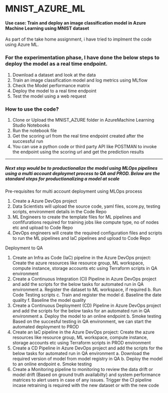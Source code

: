 # MNIST_AZURE_ML

#### Use case: Train and deploy an image classification model in Azure Machine Learning using MNIST dataset

As part of the take home assignment, i have tried to implment the code using Azure ML. 

### For the experimentation phase, I have done the below steps to deploy the model as a real time endpoint. 
1. Download a dataset and look at the data
2. Train an image classification model and log metrics using MLflow
3. Check the Model performance matrix
4. Deploy the model to a real time endpoint
5. Test the model using a web request

### How to use the code?
1. Clone or Upload the MNIST_AZURE folder in AzureMachine Learning Studio Notebooks
2. Run the notebook file
3. Get the scoring url from the real time endpoint created after the successful run
5. You can use a python code or third party API like POSTMAN to invoke the endpoint using the scoring url and get the prediction results

-------------------------------------------------------------------------------------------------------------------------------------------------------


#####  Next step would be to productionalize the model using MLOps pipelines using a multi account deploymet process to QA and PROD. Below are the standard steps for productionalizing a model at scale

Pre-requisites for multi account deployment using MLOps process
1. Create a Azure DevOps project 
2. Data Scientists will upload the source code, yaml files, score.py, testing scripts, environment details in the Code Repo
3. ML Engineers to create the template files for ML pipelines and confifurations required for training jobs like compute type, no of nodes etc and upload to Code Repo
4. DevOps engineers will create the required configuration files and scripts to run the ML pipelines and IaC pipelines and upload to Code Repo

Deployment to QA
1. Create an Infra as Code (IaC) pipeline in the Azure DevOps project: Create the azure resources like resource group, ML workspace, compute instance, storage accounts etc using Terraform scripts in QA environment
2. Create a Continuous Integration (CI) Pipeline in Azure DevOps project and add the scripts for the below tasks for automated run in QA environment
    a. Register the dataset to ML workspace, if required
    b. Run Code Testing scripts
    c. Train and register the model
    d. Baseline the date quality
    f. Baseline the model quality
3. Create a Continuous Deployment (CD) Pipeline in Azure DevOps project and add the scripts for the below tasks for an automated run in QA environment
    a. Deploy the model to an online endpoint
    b. Smoke testing 
Based on the succesful testing in QA environment, we can start the automated deployment to PROD
4. Create an IaC pipeline in the Azure DevOps project: Create the azure resources like resource group, ML workspace, compute instance, storage accounts etc using Terraform scripts in PROD environment
5. Create a CD Pipeline in Azure DevOps project and add the scripts for the below tasks for automated run in QA environment
    a. Download the required version of model from model registry in QA
    b. Deploy the model to an online endpoint
    e. Smoke testing
 6. Create a Monitoring pipeline to monitoring to review the data drift or model drift (Based on ground truth availabilty) and system performance matrices to alert users in case of any issues. Trigger the CI pipeline incase retraining is required with the new dataset or with the new code

